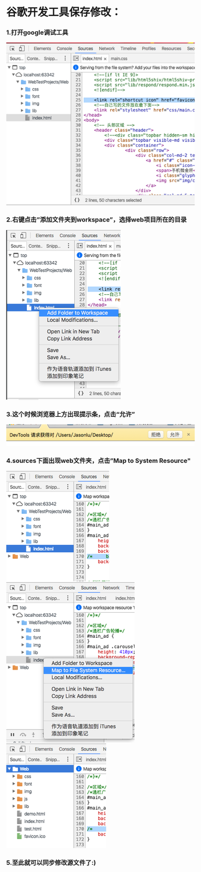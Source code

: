 谷歌开发工具保存修改：
===================================  
### 1.打开google调试工具
![image](https://github.com/jinzekid/WebDev/blob/master/chromeweb%E8%B0%83%E8%AF%95%E6%8A%80%E5%B7%A7/img/1.png)

### 2.右键点击”添加文件夹到workspace”，选择web项目所在的目录
![image](https://github.com/jinzekid/WebDev/blob/master/chromeweb%E8%B0%83%E8%AF%95%E6%8A%80%E5%B7%A7/img/2.png)

### 3.这个时候浏览器上方出现提示条，点击“允许”
![image](https://github.com/jinzekid/WebDev/blob/master/chromeweb%E8%B0%83%E8%AF%95%E6%8A%80%E5%B7%A7/img/3.png)

### 4.sources下面出现web文件夹，点击”Map to System Resource"
![image](https://github.com/jinzekid/WebDev/blob/master/chromeweb%E8%B0%83%E8%AF%95%E6%8A%80%E5%B7%A7/img/4.png)
![image](https://github.com/jinzekid/WebDev/blob/master/chromeweb%E8%B0%83%E8%AF%95%E6%8A%80%E5%B7%A7/img/5.png)
![image](https://github.com/jinzekid/WebDev/blob/master/chromeweb%E8%B0%83%E8%AF%95%E6%8A%80%E5%B7%A7/img/6.png)

### 5.至此就可以同步修改源文件了:)

